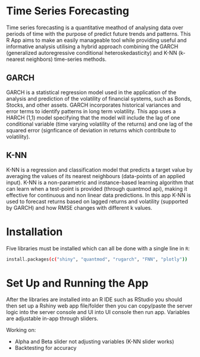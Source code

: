 # Time Series Forecasting
Time series forecasting is a quantitative meathod of analysing data over periods of time with the purpose of predict future trends and patterns.  This R App aims to make an easily manageable tool while providing useful and informative analysis utilising a hybrid approach combining the GARCH (generalized autoregressive conditional heteroskedasticity) and K-NN (k-nearest neighbors) time-series methods.

## GARCH
GARCH is a statistical regression model used in the application of the analysis and prediction of the volatility of financial systems, such as Bonds, Stocks, and other assets. GARCH incorporates historical variances and error terms to identify patterns in long term volatility. This app uses a HARCH (1,1) model specifying that the model will include the lag of one conditional variable (time varying volatility of the returns) and one lag of the squared error (signficance of deviation in returns which contribute to volatility).


## K-NN 
K-NN is a regression and classification model that predicts a target value by averaging the values of its nearest neighbours (data-points of an applied input). K-NN is a non-parametric and instance-based learning algorithm that can learn when a test-point is provided (through quantmod api), making it effective for continuous and non linear data predictions. In this app K-NN is used to forecast returns based on lagged returns and volatility (supported by GARCH) and how RMSE changes with different k values.


# Installation
Five libraries must be installed which can all be done with a single line in `R`:

```bash
install.packages(c("shiny", "quantmod", "rugarch", "FNN", "plotly"))
```

# Set Up and Running the App

After the libraries are installed into an R IDE such as RStudio you should then set up a Rshiny web app file/folder then you can copy/paste the server logic into the server console and UI into UI console then run app. Variables are adjustable in-app through sliders.



Working on: 
- Alpha and Beta slider not adjusting variables (K-NN slider works)
- Backtesting for accuracy
